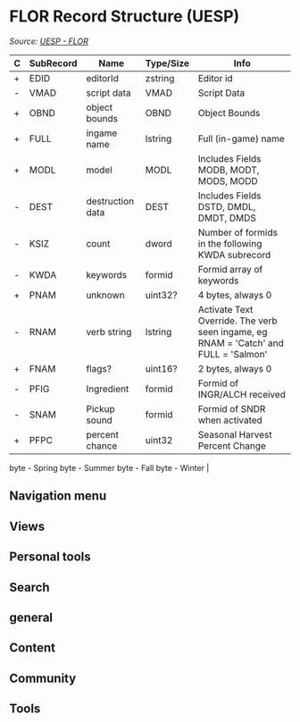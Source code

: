 # FLOR Record Structure (UESP)

*Source: [UESP - FLOR](https://en.uesp.net/wiki/Skyrim_Mod:Mod_File_Format/FLOR)*

| C | SubRecord | Name | Type/Size | Info |
| --- | --- | --- | --- | --- |
| + | EDID | editorId | zstring | Editor id |
| - | VMAD | script data | VMAD | Script Data |
| + | OBND | object bounds | OBND | Object Bounds |
| + | FULL | ingame name | lstring | Full (in-game) name |
| + | MODL | model | MODL | Includes Fields MODB, MODT, MODS, MODD |
| - | DEST | destruction data | DEST | Includes Fields DSTD, DMDL, DMDT, DMDS |
| - | KSIZ | count | dword | Number of formids in the following KWDA subrecord |
| - | KWDA | keywords | formid | Formid array of keywords |
| + | PNAM | unknown | uint32? | 4 bytes, always 0 |
| - | RNAM | verb string | lstring | Activate Text Override.  The verb seen ingame, eg RNAM = 'Catch' and FULL = 'Salmon' |
| + | FNAM | flags? | uint16? | 2 bytes, always 0 |
| - | PFIG | Ingredient | formid | Formid of INGR/ALCH received |
| - | SNAM | Pickup sound | formid | Formid of SNDR when activated |
| + | PFPC | percent chance | uint32 | Seasonal Harvest Percent Change
byte - Spring
byte - Summer
byte - Fall
byte - Winter |

## Navigation menu

## Views

## Personal tools

## Search

## general

## Content

## Community

## Tools

